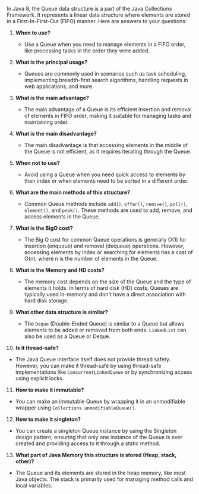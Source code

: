 In Java 8, the Queue data structure is a part of the Java Collections Framework. It represents a linear data structure
where elements are stored in a First-In-First-Out (FIFO) manner. Here are answers to your questions:

1. **When to use?**
    - Use a Queue when you need to manage elements in a FIFO order, like processing tasks in the order they were added.

2. **What is the principal usage?**
    - Queues are commonly used in scenarios such as task scheduling, implementing breadth-first search algorithms,
      handling requests in web applications, and more.

3. **What is the main advantage?**
    - The main advantage of a Queue is its efficient insertion and removal of elements in FIFO order, making it suitable
      for managing tasks and maintaining order.

4. **What is the main disadvantage?**
    - The main disadvantage is that accessing elements in the middle of the Queue is not efficient, as it requires
      iterating through the Queue.

5. **When not to use?**
    - Avoid using a Queue when you need quick access to elements by their index or when elements need to be sorted in a
      different order.

6. **What are the main methods of this structure?**
    - Common Queue methods include `add()`, `offer()`, `remove()`, `poll()`, `element()`, and `peek()`. These methods
      are used to add, remove, and access elements in the Queue.

7. **What is the BigO cost?**
    - The Big O cost for common Queue operations is generally O(1) for insertion (enqueue) and removal (dequeue)
      operations. However, accessing elements by index or searching for elements has a cost of O(n), where n is the
      number of elements in the Queue.

8. **What is the Memory and HD costs?**
    - The memory cost depends on the size of the Queue and the type of elements it holds. In terms of hard disk (HD)
      costs, Queues are typically used in-memory and don't have a direct association with hard disk storage.

9. **What other data structure is similar?**
    - The `Deque` (Double-Ended Queue) is similar to a Queue but allows elements to be added or removed from both
      ends. `LinkedList` can also be used as a Queue or Deque.

10. **Is it thread-safe?**
- The Java Queue interface itself does not provide thread safety. However, you can make it thread-safe by using
  thread-safe implementations like `ConcurrentLinkedQueue` or by synchronizing access using explicit locks.

11. **How to make it immutable?**
- You can make an immutable Queue by wrapping it in an unmodifiable wrapper using `Collections.unmodifiableQueue()`.

12. **How to make it singleton?**
- You can create a singleton Queue instance by using the Singleton design pattern, ensuring that only one instance of
  the Queue is ever created and providing access to it through a static method.

13. **What part of Java Memory this structure is stored (Heap, stack, other)?**
- The Queue and its elements are stored in the heap memory, like most Java objects. The stack is primarily used for
  managing method calls and local variables.
